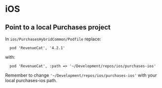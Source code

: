 # iOS

## Point to a local Purchases project

In `ios/PurchasesHybridCommon/Podfile` replace:

```
  pod 'RevenueCat', '4.2.1'
```

with:

```
  pod 'RevenueCat', :path => '~/Development/repos/ios/purchases-ios'
```

Remember to change `'~/Development/repos/ios/purchases-ios'` with your local purchases-ios path.